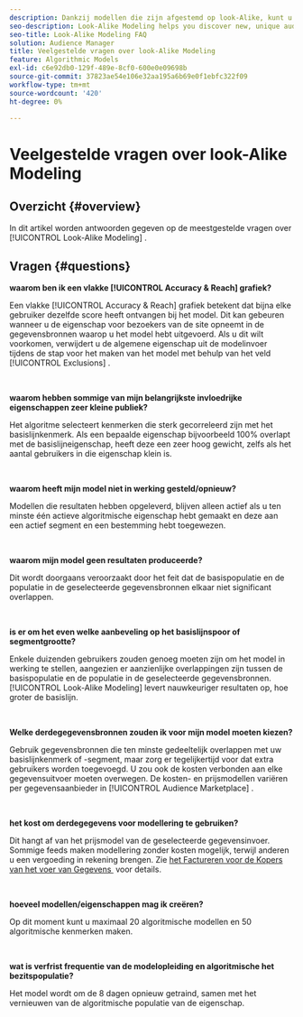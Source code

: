 ```yaml
---
description: Dankzij modellen die zijn afgestemd op look-Alike, kunt u nieuwe, unieke doelgroepen ontdekken via geautomatiseerde gegevensanalyse. In dit artikel worden antwoorden gegeven op de meest gestelde vragen.
seo-description: Look-Alike Modeling helps you discover new, unique audiences through automated data analysis. This article provides answers to the most frequently asked questions.
seo-title: Look-Alike Modeling FAQ
solution: Audience Manager
title: Veelgestelde vragen over look-Alike Modeling
feature: Algorithmic Models
exl-id: c6e92db0-129f-489e-8cf0-600e0e09698b
source-git-commit: 37823ae54e106e32aa195a6b69e0f1ebfc322f09
workflow-type: tm+mt
source-wordcount: '420'
ht-degree: 0%

---
```


# Veelgestelde vragen over look-Alike Modeling

## Overzicht {#overview}

In dit artikel worden antwoorden gegeven op de meestgestelde vragen over [!UICONTROL Look-Alike Modeling] .

## Vragen {#questions}

**waarom ben ik een vlakke [!UICONTROL Accuracy & Reach] grafiek?**

Een vlakke [!UICONTROL Accuracy & Reach] grafiek betekent dat bijna elke gebruiker dezelfde score heeft ontvangen bij het model. Dit kan gebeuren wanneer u de eigenschap voor bezoekers van de site opneemt in de gegevensbronnen waarop u het model hebt uitgevoerd. Als u dit wilt voorkomen, verwijdert u de algemene eigenschap uit de modelinvoer tijdens de stap voor het maken van het model met behulp van het veld [!UICONTROL Exclusions] .

 

**waarom hebben sommige van mijn belangrijkste invloedrijke eigenschappen zeer kleine publiek?**

Het algoritme selecteert kenmerken die sterk gecorreleerd zijn met het basislijnkenmerk. Als een bepaalde eigenschap bijvoorbeeld 100% overlapt met de basislijneigenschap, heeft deze een zeer hoog gewicht, zelfs als het aantal gebruikers in die eigenschap klein is.

 

**waarom heeft mijn model niet in werking gesteld/opnieuw?**

Modellen die resultaten hebben opgeleverd, blijven alleen actief als u ten minste één actieve algoritmische eigenschap hebt gemaakt en deze aan een actief segment en een bestemming hebt toegewezen.

 

**waarom mijn model geen resultaten produceerde?**

Dit wordt doorgaans veroorzaakt door het feit dat de basispopulatie en de populatie in de geselecteerde gegevensbronnen elkaar niet significant overlappen.

 

**is er om het even welke aanbeveling op het basislijnspoor of segmentgrootte?**

Enkele duizenden gebruikers zouden genoeg moeten zijn om het model in werking te stellen, aangezien er aanzienlijke overlappingen zijn tussen de basispopulatie en de populatie in de geselecteerde gegevensbronnen. [!UICONTROL Look-Alike Modeling] levert nauwkeuriger resultaten op, hoe groter de basislijn.

 

**Welke derdegegevensbronnen zouden ik voor mijn model moeten kiezen?**

Gebruik gegevensbronnen die ten minste gedeeltelijk overlappen met uw basislijnkenmerk of -segment, maar zorg er tegelijkertijd voor dat extra gebruikers worden toegevoegd. U zou ook de kosten verbonden aan elke gegevensuitvoer moeten overwegen. De kosten- en prijsmodellen variëren per gegevensaanbieder in [!UICONTROL Audience Marketplace] .

 

**het kost om derdegegevens voor modellering te gebruiken?**

Dit hangt af van het prijsmodel van de geselecteerde gegevensinvoer. Sommige feeds maken modellering zonder kosten mogelijk, terwijl anderen u een vergoeding in rekening brengen. Zie [&#x200B; het Factureren voor de Kopers van het voer van Gegevens &#x200B;](../features/audience-marketplace/marketplace-data-buyers/marketplace-buyer-billing.md) voor details.

 

**hoeveel modellen/eigenschappen mag ik creëren?**

Op dit moment kunt u maximaal 20 algoritmische modellen en 50 algoritmische kenmerken maken.

 

**wat is verfrist frequentie van de modelopleiding en algoritmische het bezitspopulatie?**

Het model wordt om de 8 dagen opnieuw getraind, samen met het vernieuwen van de algoritmische populatie van de eigenschap.
